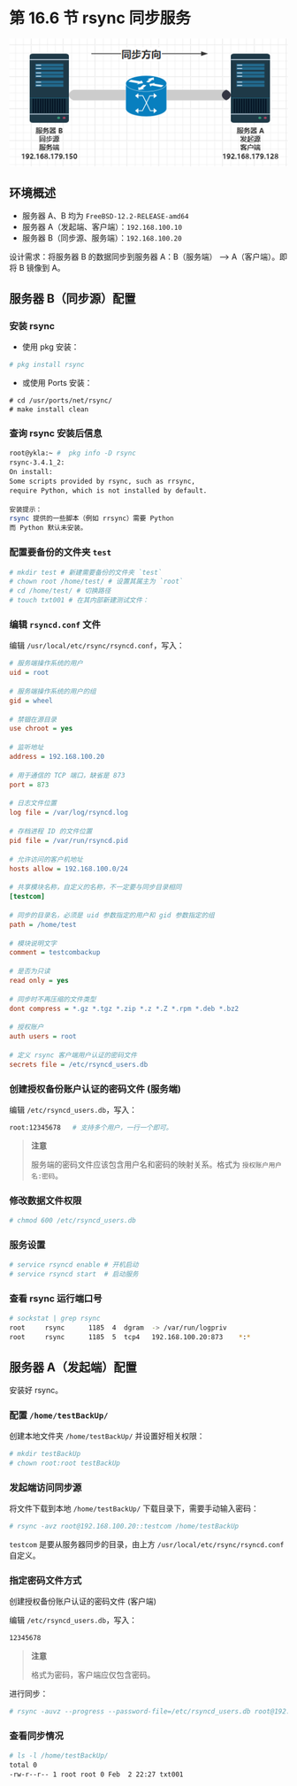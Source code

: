 # 第 16.6 节 rsync 同步服务

![](../.gitbook/assets/image.png)

## 环境概述

- 服务器 A、B 均为 `FreeBSD-12.2-RELEASE-amd64`
- 服务器 A（发起端、客户端）：`192.168.100.10`
- 服务器 B（同步源、服务端）：`192.168.100.20`

设计需求：将服务器 B 的数据同步到服务器 A：B（服务端） ——> A（客户端）。即将 B 镜像到 A。

## 服务器 B（同步源）配置

### 安装 rsync

- 使用 pkg 安装：

```sh
# pkg install rsync
```

- 或使用 Ports 安装：

```
# cd /usr/ports/net/rsync/ 
# make install clean
```

### 查询 rsync 安装后信息

```sh
root@ykla:~ #  pkg info -D rsync
rsync-3.4.1_2:
On install:
Some scripts provided by rsync, such as rrsync,
require Python, which is not installed by default.

安装提示：  
rsync 提供的一些脚本（例如 rrsync）需要 Python
而 Python 默认未安装。
```

### 配置要备份的文件夹 `test`


```sh
# mkdir test # 新建需要备份的文件夹 `test`
# chown root /home/test/ # 设置其属主为 `root`
# cd /home/test/ # 切换路径
# touch txt001 # 在其内部新建测试文件：
```

### 编辑 `rsyncd.conf` 文件


编辑 `/usr/local/etc/rsync/rsyncd.conf`，写入：

```ini
# 服务端操作系统的用户
uid = root

# 服务端操作系统的用户的组
gid = wheel

# 禁锢在源目录
use chroot = yes

# 监听地址
address = 192.168.100.20

# 用于通信的 TCP 端口，缺省是 873
port = 873

# 日志文件位置
log file = /var/log/rsyncd.log

# 存档进程 ID 的文件位置
pid file = /var/run/rsyncd.pid

# 允许访问的客户机地址
hosts allow = 192.168.100.0/24

# 共享模块名称，自定义的名称，不一定要与同步目录相同
[testcom]

# 同步的目录名，必须是 uid 参数指定的用户和 gid 参数指定的组
path = /home/test

# 模块说明文字
comment = testcombackup

# 是否为只读
read only = yes

# 同步时不再压缩的文件类型
dont compress = *.gz *.tgz *.zip *.z *.Z *.rpm *.deb *.bz2

# 授权账户
auth users = root

# 定义 rsync 客户端用户认证的密码文件
secrets file = /etc/rsyncd_users.db
```

### 创建授权备份账户认证的密码文件 (服务端)

编辑 `/etc/rsyncd_users.db`，写入：

```sh
root:12345678   # 支持多个用户，一行一个即可。
```

>**注意**
>
>服务端的密码文件应该包含用户名和密码的映射关系。格式为 `授权账户用户名:密码`。

### 修改数据文件权限

```sh
# chmod 600 /etc/rsyncd_users.db
```

### 服务设置

```sh
# service rsyncd enable # 开机启动
# service rsyncd start  # 启动服务
```

### 查看 rsync 运行端口号

```sh
# sockstat | grep rsync
root     rsync      1185  4  dgram  -> /var/run/logpriv
root     rsync      1185  5  tcp4   192.168.100.20:873    *:*
```

## 服务器 A（发起端）配置

安装好 rsync。

### 配置 `/home/testBackUp/`

创建本地文件夹 `/home/testBackUp/` 并设置好相关权限：

```sh
# mkdir testBackUp
# chown root:root testBackUp
```

### 发起端访问同步源

将文件下载到本地 `/home/testBackUp/` 下载目录下，需要手动输入密码：

```sh
# rsync -avz root@192.168.100.20::testcom /home/testBackUp
```

`testcom` 是要从服务器同步的目录，由上方 `/usr/local/etc/rsync/rsyncd.conf` 自定义。

### 指定密码文件方式

创建授权备份账户认证的密码文件 (客户端)

编辑 `/etc/rsyncd_users.db`，写入：

```sh
12345678          
```

>**注意**
>
>格式为密码，客户端应仅包含密码。

进行同步：

```sh
# rsync -auvz --progress --password-file=/etc/rsyncd_users.db root@192.168.100.20::testcom /home/testBackUp
```

### 查看同步情况

```sh
# ls -l /home/testBackUp/
total 0
-rw-r--r-- 1 root root 0 Feb  2 22:27 txt001
```
